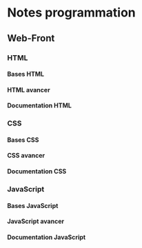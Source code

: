 # Notes programmation

## Web-Front

### HTML
#### Bases HTML

#### HTML avancer

#### Documentation HTML

### CSS
#### Bases CSS

#### CSS avancer

#### Documentation CSS

### JavaScript
#### Bases JavaScript

#### JavaScript avancer

#### Documentation JavaScript


